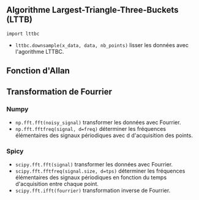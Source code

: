 ## Algorithme Largest-Triangle-Three-Buckets (LTTB)

`import lttbc`

* `lttbc.downsample(x_data, data, nb_points)` lisser les données avec l'agorithme LTTBC.

## Fonction d'Allan


## Transformation de Fourrier

### Numpy

* `np.fft.fft(noisy_signal)` transformer les données avec Fourrier.
* `np.fft.fftfreq(signal, d=freq)` déterminer les fréquences élémentaires des signaux périodiques avec d d'acquisition des points.

### Spicy

* `scipy.fft.fft(signal)` transformer les données avec Fourrier.
* `scipy.fft.fftfreq(signal.size, d=tps)` déterminer les fréquences élémentaires des signaux périodiques en fonction du temps d'acquisition entre chaque point.
* `scipy.fft.ifft(fourrier)` transformation inverse de Fourrier.
